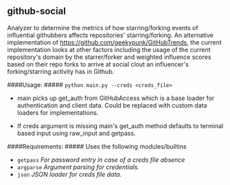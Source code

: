 ## github-social ##

Analyzer to determine the metrics of how starring/forking events of influential githubbers affects repositories' starring/forking. An alternative implementation of https://github.com/geekypunk/GitHubTrends, the current implementation looks at other factors including the usage of the current repository's domain by the starrer/forker and weighted influence scores based on their repo forks to arrive at social clout an influencer's forking/starring activity has in Github.

####Usage: #####
```python main.py --creds <creds_file>```

+ main picks up get_auth from GitHubAccess which is a base loader for authentication and client data. Could be replaced with custom data loaders for implementations.

+ If creds argument is missing main's get_auth method defaults to terminal based input using raw_input and getpass.


####Requirements: #####
Uses the following modules/builtins
+ ```getpass``` _For password entry in case of a creds file absence_
+ ```argparse``` _Argument parsing for credentials._
+ ```json``` _JSON loader for creds file data._
